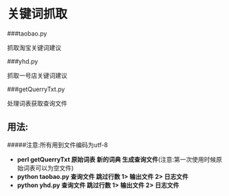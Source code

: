 
关键词抓取
==========

###taobao.py 

抓取淘宝关键词建议

###yhd.py

抓取一号店关键词建议

###getQuerryTxt.py

处理词表获取查询文件 


用法:
-----

#####注意:所有用到文件编码为utf-8

- **perl getQuerryTxt 原始词表 新的词典 生成查询文件**(注意:第一次使用时候原始词表可以为空文件)
- **python taobao.py 查询文件 跳过行数 1> 输出文件 2> 日志文件**
- **python yhd.py 查询文件 跳过行数 1> 输出文件 2> 日志文件**
